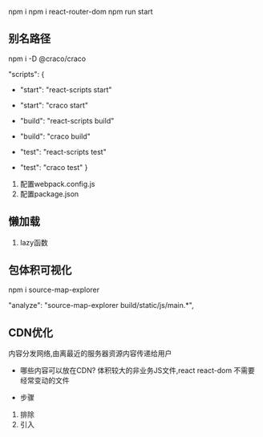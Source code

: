 npm i 
npm i react-router-dom
npm run start

## 别名路径
npm i -D @craco/craco

"scripts": {
-  "start": "react-scripts start"
+  "start": "craco start"
-  "build": "react-scripts build"
+  "build": "craco build"
-  "test": "react-scripts test"
+  "test": "craco test"
}

1. 配置webpack.config.js
2. 配置package.json

## 懒加载

1. lazy函数


## 包体积可视化

npm i source-map-explorer

"analyze": "source-map-explorer build/static/js/main.*",


## CDN优化
内容分发网络,由离最近的服务器资源内容传递给用户

- 哪些内容可以放在CDN?
体积较大的非业务JS文件,react react-dom
不需要经常变动的文件

- 步骤
1. 排除
2. 引入